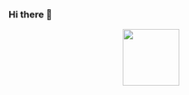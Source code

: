 ### Hi there 👋

<p align="center">

<img src="https://cdn.jsdelivr.net/gh/httpsecure/gophers@master/NERDY.png" align="center" width="100" height="100">
</p>
